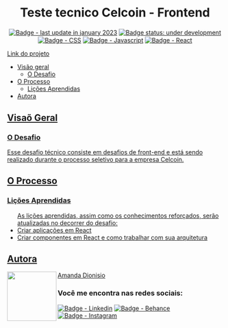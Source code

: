 <h1 align="center">Teste tecnico Celcoin - Frontend</h1>


<p align="center">
  <a href=""><img src="https://img.shields.io/badge/last%20update-jan%202023-blue" align="center" alt="Badge - last update in january  2023" /></a> 
  <a href=""><img src="https://img.shields.io/badge/status-under%20development-yellowgreen" align="center" alt="Badge status: under development" /></a>
  <!--<a href=""><img src="https://img.shields.io/badge/HTML5-E34F26?style=for-the-badge&logo=html5&logoColor=white" align="center" alt="Badge - HTML" /></a>-->
  <a href=""><img src="https://img.shields.io/badge/CSS3-1572B6?style=for-the-badge&logo=css3&logoColor=white" align="center" alt="Badge - CSS" /></a>
  <a href=""><img src="https://img.shields.io/badge/JavaScript-323330?style=for-the-badge&logo=javascript&logoColor=F7DF1E" align="center" alt="Badge - Javascript" /></a>
  <a href=""><img src="https://img.shields.io/badge/React-20232A?style=for-the-badge&logo=react&logoColor=61DAFB" align="center" alt="Badge - React" /></a>
</p>

<a href="ident-logo.vercel.app/import { Icon } from '@iconify/react';" align="center">Link do projeto</a>

<ul>
  <li><a href="#visao-geral">Visão geral</a> 
    <ul><li><a href="#o-desafio">O Desafio</a></li></ul>
  </li>  
  <li><a href="#o-processo">O Processo</a>
    <ul><li><a href="#licoes-aprendidas">Lições Aprendidas</a></li></ul>
  </li>  
  <li><a href="#autora">Autora</li>
</ul>

<h2 id="visao-geral">Visaõ Geral</h2>

<h3 id="o-desafio">O Desafio</h3>

<p>Esse desafio técnico consiste em desafios de front-end e está sendo realizado durante o processo seletivo para a empresa Celcoin.</p> 

<h2 id="o-processo">O Processo</h2>

<h3 id="lessons-learned">Lições Aprendidas</h3>
<ul>As lições aprendidas, assim como os conhecimentos reforçados, serão atualizadas no decorrer do desafio:
  <li>Criar aplicações em React</li>
  <li>Criar componentes em React e como trabalhar com sua arquitetura</li>
</ul> 

<h2 id="autora" align="left">Autora</h2>
<img align="left" src="https://avatars.githubusercontent.com/u/104245596?s=400&u=22dddd54d435db2df3c8f6e91c881be3cdc31170&v=4" width=115>
<a href="https://github.com/amandafd">Amanda Dionisio</a>
<h3 align="left">Você me encontra nas redes sociais:</h3>
<p align="left">
  <a href="https://www.linkedin.com/in/amanda-felipe-dionisio"><img src="https://img.shields.io/badge/LinkedIn-0077B5?style=for-the-badge&logo=linkedin&logoColor=white" alt="Badge - Linkedin" /></a>
  <a href="https://www.behance.net/amanda_dionisio"><img src="https://img.shields.io/badge/-Behance-blue?style=for-the-badge&logo=behance&logoColor=white" alt="Badge - Behance" /></a>
  <a href="https://www.instagram.com/guache_nin/"><img src="https://img.shields.io/badge/Instagram-E4405F?style=for-the-badge&logo=instagram&logoColor=white"  alt="Badge - Instagram" /></a>
</p>
